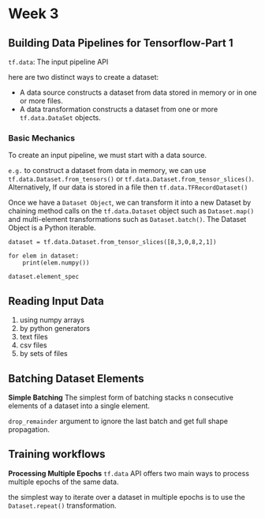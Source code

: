 # Week 3


## Building Data Pipelines for Tensorflow-Part 1

`tf.data`: The input pipeline API

here are two distinct ways to create a dataset:
* A data source constructs a dataset from data stored in memory or in one or more files.
* A data transformation constructs a dataset from one or more `tf.data.DataSet` objects.

### Basic Mechanics
To create an input pipeline, we must start with a data source. 

`e.g.` to construct a dataset from data in memory, we can use `tf.data.Dataset.from_tensors()` or 
`tf.data.Dataset.from_tensor_slices()`. Alternatively, If our data is stored in a file then `tf.data.TFRecordDataset()`

Once we have a `Dataset Object`, we can transform it into a new Dataset by chaining method calls on the `tf.data.Dataset` object such as `Dataset.map()` and multi-element transformations such as `Dataset.batch()`. The Dataset Object is a Python iterable. 

```
dataset = tf.data.Dataset.from_tensor_slices([8,3,0,8,2,1])

for elem in dataset:
    print(elem.numpy())
```

`dataset.element_spec`


## Reading Input Data

1. using numpy arrays
2. by python generators
3. text files
4. csv files
5. by sets of files

## Batching Dataset Elements

**Simple Batching**
The simplest form of batching stacks n consecutive elements of a dataset into a single element. 

`drop_remainder` argument to ignore the last batch and get full shape propagation.


## Training workflows

**Processing Multiple Epochs**
`tf.data` API offers two main ways to process multiple epochs of the same data.

the simplest way to iterate over a dataset in multiple epochs is to use the `Dataset.repeat()` transformation.

